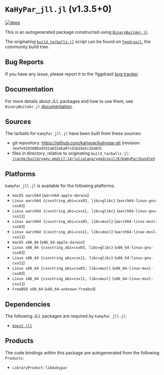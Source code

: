 # `KaHyPar_jll.jl` (v1.3.5+0)

[![deps](https://juliahub.com/docs/KaHyPar_jll/deps.svg)](https://juliahub.com/ui/Packages/General/KaHyPar_jll/)

This is an autogenerated package constructed using [`BinaryBuilder.jl`](https://github.com/JuliaPackaging/BinaryBuilder.jl).

The originating [`build_tarballs.jl`](https://github.com/JuliaPackaging/Yggdrasil/blob/57a06e9e637b54e694eaac862e4a7216bc09a9aa/K/KaHyPar/build_tarballs.jl) script can be found on [`Yggdrasil`](https://github.com/JuliaPackaging/Yggdrasil/), the community build tree.

## Bug Reports

If you have any issue, please report it to the Yggdrasil [bug tracker](https://github.com/JuliaPackaging/Yggdrasil/issues).

## Documentation

For more details about JLL packages and how to use them, see `BinaryBuilder.jl` [documentation](https://docs.binarybuilder.org/stable/jll/).

## Sources

The tarballs for `KaHyPar_jll.jl` have been built from these sources:

* git repository: https://github.com/kahypar/kahypar.git (revision: `3eafe9202808a4552a832aba07cd1618a5c2b483`)
* files in directory, relative to originating `build_tarballs.jl`: [`/cache/build/yggy-amdci7-14/julialang/yggdrasil/K/KaHyPar/bundled`](https://github.com/JuliaPackaging/Yggdrasil/tree/57a06e9e637b54e694eaac862e4a7216bc09a9aa/K/KaHyPar/bundled)

## Platforms

`KaHyPar_jll.jl` is available for the following platforms:

* `macOS aarch64` (`aarch64-apple-darwin`)
* `Linux aarch64 {cxxstring_abi=cxx03, libc=glibc}` (`aarch64-linux-gnu-cxx03`)
* `Linux aarch64 {cxxstring_abi=cxx11, libc=glibc}` (`aarch64-linux-gnu-cxx11`)
* `Linux aarch64 {cxxstring_abi=cxx03, libc=musl}` (`aarch64-linux-musl-cxx03`)
* `Linux aarch64 {cxxstring_abi=cxx11, libc=musl}` (`aarch64-linux-musl-cxx11`)
* `macOS x86_64` (`x86_64-apple-darwin`)
* `Linux x86_64 {cxxstring_abi=cxx03, libc=glibc}` (`x86_64-linux-gnu-cxx03`)
* `Linux x86_64 {cxxstring_abi=cxx11, libc=glibc}` (`x86_64-linux-gnu-cxx11`)
* `Linux x86_64 {cxxstring_abi=cxx03, libc=musl}` (`x86_64-linux-musl-cxx03`)
* `Linux x86_64 {cxxstring_abi=cxx11, libc=musl}` (`x86_64-linux-musl-cxx11`)
* `FreeBSD x86_64` (`x86_64-unknown-freebsd`)

## Dependencies

The following JLL packages are required by `KaHyPar_jll.jl`:

* [`boost_jll`](https://github.com/JuliaBinaryWrappers/boost_jll.jl)

## Products

The code bindings within this package are autogenerated from the following `Products`:

* `LibraryProduct`: `libkahypar`
